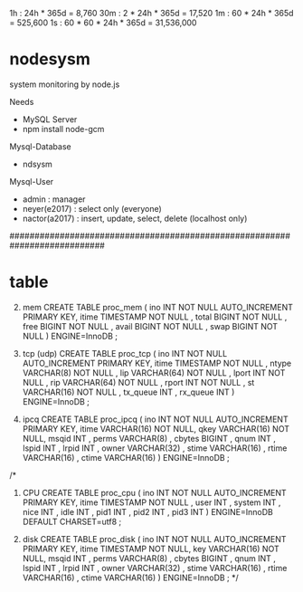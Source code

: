1h : 24h * 365d = 8,760
30m : 2 * 24h * 365d = 17,520
1m : 60 * 24h * 365d = 525,600
1s : 60 * 60 * 24h * 365d = 31,536,000

# nodesysm
system monitoring by node.js 

Needs
 - MySQL Server
 - npm install node-gcm
 

Mysql-Database
 - ndsysm

Mysql-User
 - admin : manager
 - neyer(e2017) : select only (everyone)
 - nactor(a2017) : insert, update, select, delete (localhost only)

###########################################################################
# table

2. mem
CREATE TABLE proc_mem (
	ino       INT       NOT NULL AUTO_INCREMENT PRIMARY KEY,
	itime     TIMESTAMP NOT NULL ,
	total     BIGINT    NOT NULL ,
	free      BIGINT    NOT NULL ,
	avail     BIGINT    NOT NULL ,
	swap      BIGINT    NOT NULL 
) ENGINE=InnoDB ;

3. tcp (udp)
CREATE TABLE proc_tcp (
	ino       INT         NOT NULL AUTO_INCREMENT PRIMARY KEY,
	itime     TIMESTAMP   NOT NULL ,
	ntype     VARCHAR(8)  NOT NULL ,
	lip       VARCHAR(64) NOT NULL ,
	lport     INT         NOT NULL ,
	rip       VARCHAR(64) NOT NULL ,
	rport     INT         NOT NULL ,
	st        VARCHAR(16) NOT NULL ,
	tx_queue  INT ,
	rx_queue  INT 
) ENGINE=InnoDB ;

4. ipcq
CREATE TABLE proc_ipcq (
	ino       INT         NOT NULL AUTO_INCREMENT PRIMARY KEY,
	itime     VARCHAR(16) NOT NULL,
	qkey      VARCHAR(16) NOT NULL,
	msqid     INT         ,
	perms     VARCHAR(8)  ,
	cbytes    BIGINT      ,
	qnum      INT         ,
	lspid     INT         ,
	lrpid     INT         ,
	owner     VARCHAR(32) ,
	stime     VARCHAR(16) ,
	rtime     VARCHAR(16) ,
	ctime     VARCHAR(16) 
) ENGINE=InnoDB ;

/*
1. CPU
CREATE TABLE proc_cpu (
	ino       INT       NOT NULL AUTO_INCREMENT PRIMARY KEY,
	itime     TIMESTAMP NOT NULL  ,
	user      INT ,
	system    INT ,
	nice      INT ,
	idle      INT ,
	pid1      INT ,
	pid2      INT ,
	pid3      INT 
) ENGINE=InnoDB DEFAULT CHARSET=utf8 ;

5. disk
CREATE TABLE proc_disk (
	ino       INT         NOT NULL AUTO_INCREMENT PRIMARY KEY,
	itime     TIMESTAMP   NOT NULL,
	key       VARCHAR(16) NOT NULL,
	msqid     INT         ,
	perms     VARCHAR(8)  ,
	cbytes    BIGINT      ,
	qnum      INT         ,
	lspid     INT         ,
	lrpid     INT         ,
	owner     VARCHAR(32) ,
	stime     VARCHAR(16) ,
	rtime     VARCHAR(16) ,
	ctime     VARCHAR(16) 
) ENGINE=InnoDB ;
*/
